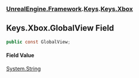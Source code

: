 ### [UnrealEngine.Framework](./UnrealEngine-Framework.md 'UnrealEngine.Framework').[Keys](./Keys.md 'UnrealEngine.Framework.Keys').[Keys.Xbox](./Keys-Xbox.md 'UnrealEngine.Framework.Keys.Xbox')
## Keys.Xbox.GlobalView Field
  
```csharp
public const GlobalView;
```
#### Field Value
[System.String](https://docs.microsoft.com/en-us/dotnet/api/System.String 'System.String')  
